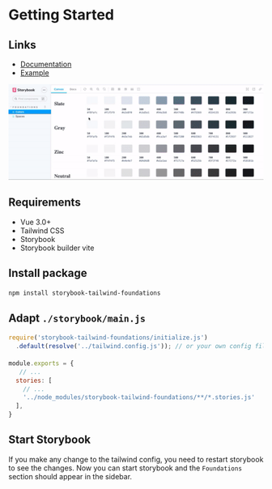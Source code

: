 # Getting Started

## Links
- [Documentation](https://renatomoor.github.io/storybook-tailwind-foundations/)
- [Example](https://renatomoor.github.io/storybook-tailwind-foundations/example/?path=/story/foundations-colors--colors)
  
![Example](./docs/images/storybook-tailwind-foundations.gif)

## Requirements

- Vue 3.0+
- Tailwind CSS
- Storybook
- Storybook builder vite

## Install package

```sh
npm install storybook-tailwind-foundations
```

## Adapt `./storybook/main.js`
```js
require('storybook-tailwind-foundations/initialize.js')
  .default(resolve('../tailwind.config.js')); // or your own config file

module.exports = {
   // ...
  stories: [
    // ... 
    '../node_modules/storybook-tailwind-foundations/**/*.stories.js'
  ],
}
```

## Start Storybook
If you make any change to the tailwind config, you need to restart storybook to see the changes.
Now you can start storybook and the `Foundations` section should appear in the sidebar.
